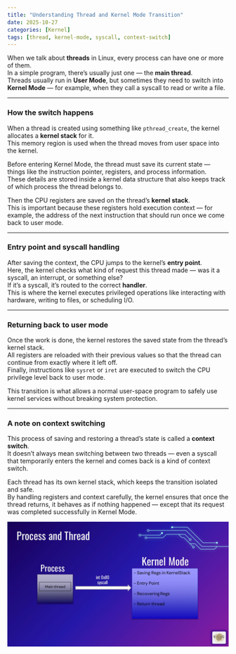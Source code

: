 ```yaml
---
title: "Understanding Thread and Kernel Mode Transition"
date: 2025-10-27
categories: [Kernel]
tags: [thread, kernel-mode, syscall, context-switch]
---
```



When we talk about **threads** in Linux, every process can have one or more of them.  
In a simple program, there’s usually just one — the **main thread**.  
Threads usually run in **User Mode**, but sometimes they need to switch into **Kernel Mode** — for example, when they call a syscall to read or write a file.

---

### How the switch happens

When a thread is created using something like `pthread_create`, the kernel allocates a **kernel stack** for it.  
This memory region is used when the thread moves from user space into the kernel.  

Before entering Kernel Mode, the thread must save its current state — things like the instruction pointer, registers, and process information.  
These details are stored inside a kernel data structure that also keeps track of which process the thread belongs to.

Then the CPU registers are saved on the thread’s **kernel stack**.  
This is important because these registers hold execution context — for example, the address of the next instruction that should run once we come back to user mode.

---

### Entry point and syscall handling

After saving the context, the CPU jumps to the kernel’s **entry point**.  
Here, the kernel checks what kind of request this thread made — was it a syscall, an interrupt, or something else?  
If it’s a syscall, it’s routed to the correct **handler**.  
This is where the kernel executes privileged operations like interacting with hardware, writing to files, or scheduling I/O.

---

### Returning back to user mode

Once the work is done, the kernel restores the saved state from the thread’s kernel stack.  
All registers are reloaded with their previous values so that the thread can continue from exactly where it left off.  
Finally, instructions like `sysret` or `iret` are executed to switch the CPU privilege level back to user mode.

This transition is what allows a normal user-space program to safely use kernel services without breaking system protection.

---

### A note on context switching

This process of saving and restoring a thread’s state is called a **context switch**.  
It doesn’t always mean switching between two threads — even a syscall that temporarily enters the kernel and comes back is a kind of context switch.  

Each thread has its own kernel stack, which keeps the transition isolated and safe.  
By handling registers and context carefully, the kernel ensures that once the thread returns, it behaves as if nothing happened — except that its request was completed successfully in Kernel Mode.

![Thread-and-Kernel-Mode](/assets/img/thread-kernel-mode.png)


